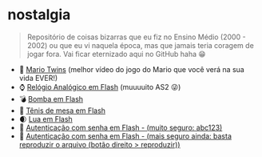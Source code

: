 # nostalgia

> Repositório de coisas bizarras que eu fiz no Ensino Médio (2000 - 2002) ou que eu vi naquela época, mas que jamais teria coragem de jogar fora. Vai ficar eternizado aqui no GitHub haha :grin:

* :runner: [Mario Twins](https://rawgit.com/fdaciuk/nostalgia/master/flash/mario.swf) (melhor vídeo do jogo do Mario que você verá na sua vida EVER!)
* :watch: [Relógio Analógico em Flash](https://rawgit.com/fdaciuk/nostalgia/master/flash/relogio-analogico.swf) (muuuuito AS2 :stuck_out_tongue_winking_eye:)
* :bomb: [Bomba em Flash](https://rawgit.com/fdaciuk/nostalgia/master/flash/bomba.swf)
* :tennis: [Tênis de mesa em Flash](https://rawgit.com/fdaciuk/nostalgia/master/flash/tenis-de-mesa.swf)
* :waxing_crescent_moon: [Lua em Flash](https://rawgit.com/fdaciuk/nostalgia/master/flash/lua.swf)
* :closed_lock_with_key: [Autenticação com senha em Flash - (muito seguro: abc123)](https://rawgit.com/fdaciuk/nostalgia/master/flash/senha.swf)
* :shit: [Autenticação com senha em Flash - (mais seguro ainda: basta reproduzir o arquivo (botão direito > reproduzir))](https://rawgit.com/fdaciuk/nostalgia/master/flash/senotron.swf)
